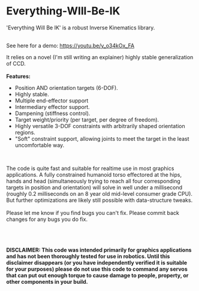 # Everything-WIll-Be-IK
'Everything Will Be IK' is a robust Inverse Kinematics library. 
</br></br>

See here for a demo: https://youtu.be/y_o34kOx_FA

It relies on a novel (I'm still writing an explainer) highly stable generalization of CCD. 
</br></br>
<b>Features:</b>
<ul>
<li>Position AND orientation targets (6-DOF).</li>
<li>Highly stable.</li>
<li>Multiple end-effector support</li>
<li>Intermediary effector support.</li>
<li>Dampening (stiffness control).</li>
<li>Target weight/priority (per target, per degree of freedom).</li>
<li>Highly versatile 3-DOF constraints with arbitrarily shaped orientation regions.</li>
<li>"Soft" constraint support, allowing joints to meet the target in the least uncomfortable way.</li>
</ul>
</br>

The code is quite fast and suitable for realtime use in most graphics applications. A fully constrained humanoid torso effectored at the hips, hands and head (simultaneously trying to reach all four corresponding targets in position and orientation) will solve in well under a millisecond (roughly 0.2 milliseconds on an 8 year old mid-level consumer grade CPU). But further optimizations are likely still possible with data-structure tweaks.
</br>
</br>
Please let me know if you find bugs you can't fix. Please commit back changes for any bugs you do fix. 
</br>
</br>
<br></br>

<b>DISCLAIMER: This code was intended primarily for graphics applications and has not been thoroughly tested for use in robotics. Until this disclaimer disappears (or you have independently verified it is suitable for your purposes) please do not use this code to command any servos that can put out enough torque to cause damage to people, property, or other components in your build.</b>







